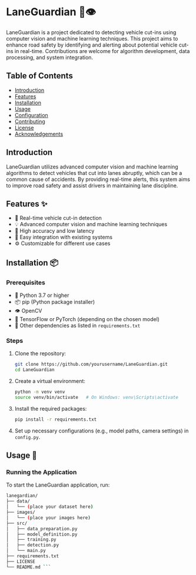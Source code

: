 # LaneGuardian 🚗👁️

LaneGuardian is a project dedicated to detecting vehicle cut-ins using computer vision and machine learning techniques. This project aims to enhance road safety by identifying and alerting about potential vehicle cut-ins in real-time. Contributions are welcome for algorithm development, data processing, and system integration.

## Table of Contents

- [Introduction](#introduction)
- [Features](#features)
- [Installation](#installation)
- [Usage](#usage)
- [Configuration](#configuration)
- [Contributing](#contributing)
- [License](#license)
- [Acknowledgements](#acknowledgements)

## Introduction

LaneGuardian utilizes advanced computer vision and machine learning algorithms to detect vehicles that cut into lanes abruptly, which can be a common cause of accidents. By providing real-time alerts, this system aims to improve road safety and assist drivers in maintaining lane discipline.

## Features ✨

- 🚗 Real-time vehicle cut-in detection
- 💡 Advanced computer vision and machine learning techniques
- 🎯 High accuracy and low latency
- 🔌 Easy integration with existing systems
- ⚙️ Customizable for different use cases

## Installation 📦

### Prerequisites

- 🐍 Python 3.7 or higher
- 📦 pip (Python package installer)
- 👁️ OpenCV
- 🤖 TensorFlow or PyTorch (depending on the chosen model)
- 📄 Other dependencies as listed in `requirements.txt`

### Steps

1. Clone the repository:

    ```sh
    git clone https://github.com/yourusername/LaneGuardian.git
    cd LaneGuardian
    ```

2. Create a virtual environment:

    ```sh
    python -m venv venv
    source venv/bin/activate   # On Windows: venv\Scripts\activate
    ```

3. Install the required packages:

    ```sh
    pip install -r requirements.txt
    ```

4. Set up necessary configurations (e.g., model paths, camera settings) in `config.py`.

## Usage 🚀

### Running the Application

To start the LaneGuardian application, run:

```sh
lanegardian/
├── data/
│   └── (place your dataset here)
├── images/
│   └── (place your images here)
├── src/
│   ├── data_preparation.py
│   ├── model_definition.py
│   ├── training.py
│   ├── detection.py
│   └── main.py
├── requirements.txt
├── LICENSE
└── README.md ```
